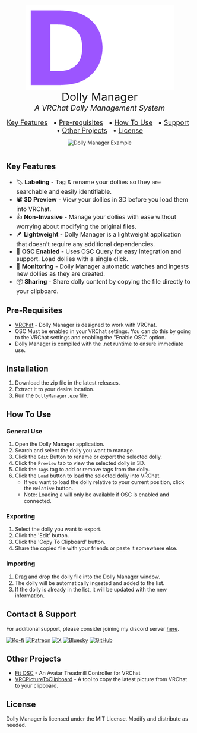 <div style="display: flex; justify-content: center; align-items: center; flex-direction: column; gap: 0;">
  <br>
    <img src="assets/DollyManagerLogo.png" style="width: 400px; height:230px" alt="Dolly Manager Logo">
    <div style="font-size: 30px">Dolly Manager</div>
    <i style="font-size: 20px">A VRChat Dolly Management System</i>
  <br>
    <div style="text-align: center; font-size: 18px;">
      <a href="#key-features" style="margin-right: 10px;">Key Features</a> •
      <a href="#pre-requisites" style="margin-right: 10px;">Pre-requisites</a> •
      <a href="#how-to-use" style="margin-right: 10px;">How To Use</a> •
      <a href="#support" style="margin-right: 10px;">Support</a> •
      <a href="#other-projects" style="margin-right: 10px;">Other Projects</a> •
      <a href="#license">License</a>
    </div>

![Dolly Manager Example](assets/DM-Example.gif)

</div>

 


## Key Features

<ul style="font-size: 16px;">
  <li>🏷️ <strong>Labeling</strong> - Tag & rename your dollies so they are searchable and easily identifiable.</li>
  <li>📽️ <strong>3D Preview</strong> - View your dollies in 3D before you load them into VRChat.</li>
  <li>👍 <strong>Non-Invasive</strong> - Manage your dollies with ease without worrying about modifying the original files.</li>
  <li>🪶 <strong>Lightweight</strong> - Dolly Manager is a lightweight application that doesn't require any additional dependencies.</li>
  <li>📶 <strong>OSC Enabled</strong> - Uses OSC Query for easy integration and support. Load dollies with a single click.</li>
  <li>👀 <strong>Monitoring</strong> - Dolly Manager automatic watches and ingests new dollies as they are created.</li>
  <li>📦 <strong>Sharing</strong> - Share dolly content by copying the file directly to your clipboard. </li>
</ul>

## Pre-Requisites

- [VRChat](https://vrchat.com/home/download) - Dolly Manager is designed to work with VRChat.
- OSC Must be enabled in your VRChat settings. You can do this by going to the VRChat settings and enabling the "Enable OSC" option.
- Dolly Manager is compiled with the .net runtime to ensure immediate use. 

## Installation

1. Download the zip file in the latest releases.
2. Extract it to your desire location.
3. Run the `DollyManager.exe` file.

## How To Use

### General Use

1. Open the Dolly Manager application.
2. Search and select the dolly you want to manage.
3. Click the `Edit` Button to rename or export the selected dolly.
4. Click the `Preview` tab to view the selected dolly in 3D.
5. Click the `Tags` tag to add or remove tags from the dolly.
6. Click the `Load` button to load the selected dolly into VRChat.
   - If you want to load the dolly relative to your current position, click the `Relative` button.
   - Note: Loading a will only be available if OSC is enabled and connected. 

### Exporting
1. Select the dolly you want to export.
2. Click the 'Edit' button.
3. Click the 'Copy To Clipboard' button.
4. Share the copied file with your friends or paste it somewhere else.

### Importing
1. Drag and drop the dolly file into the Dolly Manager window.
2. The dolly will be automatically ingested and added to the list.
3. If the dolly is already in the list, it will be updated with the new information.


## Contact & Support

For additional support, please consider joining my discord server [here](https://discord.gg/aZQfy6H9fA).

[![Ko-fi](https://img.shields.io/badge/Ko--fi-F16061?style=flat-square&logo=ko-fi&logoColor=white)](https://ko-fi.com/Duinrahaic)
[![Patreon](https://img.shields.io/badge/Patreon-F96854?style=flat-square&logo=patreon&logoColor=white)](https://patreon.com/Duinrahaic)
[![X](https://img.shields.io/badge/X-000000?style=flat-square&logo=x&logoColor=white)](https://x.com/Duinrahaic)
[![Bluesky](https://img.shields.io/badge/Bluesky-00A0DC?style=flat-square&logo=bluesky&logoColor=white)](https://bsky.app/profile/duinrahaic.app)
[![GitHub](https://img.shields.io/badge/GitHub-181717?style=flat-square&logo=github&logoColor=white)](https://github.com/Duinrahaic)

## Other Projects
- [Fit OSC](https://github.com/Duinrahaic/FitOSC) -  An Avatar Treadmill Controller for VRChat
- [VRCPictureToClipboard](https://github.com/Duinrahaic/VRCPictureToClipboard) - A tool to copy the latest picture from VRChat to your clipboard.



## License

Dolly Manager is licensed under the MIT License. Modify and distribute as needed.
